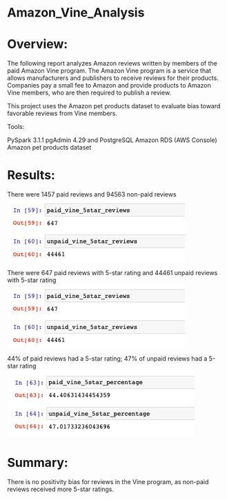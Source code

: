 # Amazon_Vine_Analysis
# Overview:
The following report analyzes Amazon reviews written by members of the paid Amazon Vine program. The Amazon Vine program is a service that allows manufacturers and publishers to receive reviews for their products. Companies pay a small fee to Amazon and provide products to Amazon Vine members, who are then required to publish a review.

This project uses the Amazon pet products dataset to evaluate bias toward favorable reviews from Vine members.

Tools:

PySpark 3.1.1
pgAdmin 4.29 and PostgreSQL
Amazon RDS (AWS Console)
Amazon pet products dataset

# Results:
There were 1457 paid reviews and 94563 non-paid reviews
<br>
![](https://github.com/gabrielavalos/Amazon_Vine_Analysis/blob/main/images/five_star_reviews.png)

There were 647 paid reviews with 5-star rating and 44461 unpaid reviews with 5-star rating
![](https://github.com/gabrielavalos/Amazon_Vine_Analysis/blob/main/images/five_star_reviews.png)

44% of paid reviews had a 5-star rating; 47% of unpaid reviews had a 5-star rating
![](https://github.com/gabrielavalos/Amazon_Vine_Analysis/blob/main/images/percentage.png)

# Summary: 
There is no positivity bias for reviews in the Vine program, as non-paid reviews received more 5-star ratings. 
